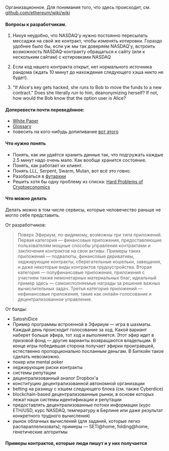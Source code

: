 Организационное. Для понимания того, что здесь происходит, см. [github.com/ethereum/wiki/wiki](https://github.com/ethereum/wiki/wiki)

#### Вопросы к разработчикам.

1. Нихуя неудобно, что NASDAQ'у нужно постоянно пересылать мессаджи на свой же контракт, чтобы изменять котировки. Гораздо удобнее было бы, если уж мы так доверяем NASDAQ'у, встроить возможность NASDAQ-контракту обращаться к сайту (или к нескольким сайтам) с котировками NASDAQ

2. Если код нашего контракта открыт, нет нормального источника рандома (ждать 10 минут до нахождения следующего хэша никто не будет).

3. "If Alice's key gets hacked, she runs to Bob to move the funds to a new contract." Does she literally *run* to him, deanonymizing herself? If not, how would the Bob know that the option user is Alice? 

#### Доперевести почти переведённое:

* [White Paper](https://github.com/snordenstorm/wiki/wiki/%5BRussian%5D-White-Paper)
* [Glossary](https://github.com/snordenstorm/wiki/wiki/%5BRussian%5D-Glossary)
* повесить на кого-нибудь допиливание [вот этого](https://github.com/snordenstorm/wiki/wiki/%5BRussian%5D-Open-Problems)

#### Что нужно понять

* Понять, как им удаётся хранить данные так, что подгружать каждые 2.5 минут надо очень мало. Как вообще хранится состояние. 
* Понять, как работает их клиент.
* Понять LLL, Serpent, Swarm, Mutan, вот всё это говно.
* Разобраться в [футархии](http://hanson.gmu.edu/futarchy.html)
* Решить хотя бы одну проблему из списка: [Hard Problems of Cryptoeconomics](https://github.com/ethereum/wiki/wiki/Problems)

#### Что можно делать

Делать можно в том числе сервисы, которые человечество раньше не могло себе представить. 

От разработчиков:
> Поверх Эфириум, по-видимому, возможны три типа приложений. Первая категория — финансовые приложения, предоставляющие пользователям мощные способы управления контрактами и заключения контрактов на свои активы. Примеры таких приложений — подвалюты, финансовые деривативы, хеджирующие контракты, сберегательные кошельки, завещания, и даже некоторые виды контрактов трудоустройства. Вторая категория — полуфинансовые приложения, приложения с участием также немонетарных материальных благ; идеальный пример здесь — самоисполняемые награды за решение важных вычислительных задач. Третья категория приложений — нефинансовые приложения, такие как онлайн-голосование и децентрализованное управление.

От балды:
* SatoshiDice
* Пример программы встроенной в Эфириум — игра в шахматы. Каждый день происходит голосование за ход. Какой вариант наберет больше эфира, тот ход и выполняется. Этот эфир идет в призовой фонд — другие варианты возвращаются владельцам. В конце игры победившая сторона получает эфирки проигравшей, естественно пропорционально посланным деньгам. В Биткойн такое сделать невозможно.
* покер или mental poker
* хеджирующие риски контракты
* системы репутации
* децентрализованный аналог Dropbox'а
* конституцию децентрализованной автономной организации
* betting на разницу с хэшем следующего блока (см. также Cyberdice)
* blockchain-based децентрализованные рынки, в основе которых лежат наши системы идентификации и репутации
* предоставлять децентрализованные потоки информации (курс ETH/USD, курс NASDAQ, температуру в Берлине или даже результат конкретного трудного вычисления)
* рынок облачных вычислений (для заданий, которые легко распараллелизовать); примеры — SETI@home, folding@home, генетические алгоритмы 

#### Примеры контрактов, которые люди пишут и у них получается